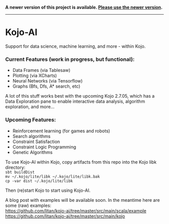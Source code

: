 **A newer version of this project is available. [Please use the newer version](https://github.com/litan/kojo-ai-2).**

---

# Kojo-AI
Support for data science, machine learning, and more - within Kojo.

### Current Features (work in progress, but functional):
* Data Frames (via Tablesaw)
* Plotting (via XCharts)
* Neural Networks (via Tensorflow)
* Graphs (Bfs, Dfs, A* search, etc)

A lot of this stuff works best with the upcoming Kojo 2.7.05, which has a Data Exploration pane to enable interactive data analysis, algorithm exploration, and more...

### Upcoming Features:
* Reinforcement learning (for games and robots)
* Search algorithms
* Constraint Satisfaction
* Constraint Logic Programming
* Genetic Algorithms

To use Kojo-AI within Kojo, copy artifacts from this repo into the Kojo libk directory:  
`sbt buildDist`  
`mv ~/.kojo/lite/libk ~/.kojo/lite/libk.bak`  
`cp -var dist ~/.kojo/lite/libk`

Then (re)start Kojo to start using Kojo-AI.

A blog post with examples will be available soon. In the meantime here are some (raw) examples:  
https://github.com/litan/kojo-ai/tree/master/src/main/scala/example  
https://github.com/litan/kojo-ai/tree/master/src/main/kojo
